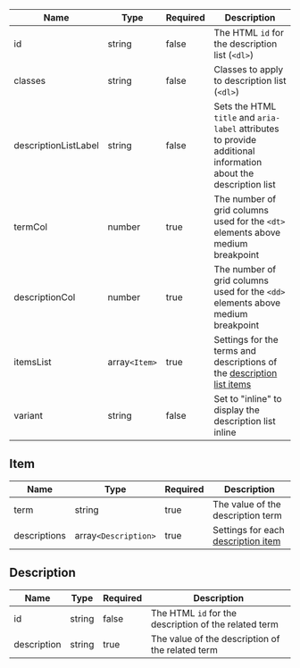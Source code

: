 | Name                 | Type          | Required | Description                                                                                                    |
| -------------------- | ------------- | -------- | -------------------------------------------------------------------------------------------------------------- |
| id                   | string        | false    | The HTML `id` for the description list (`<dl>`)                                                                |
| classes              | string        | false    | Classes to apply to description list (`<dl>`)                                                                  |
| descriptionListLabel | string        | false    | Sets the HTML `title` and `aria-label` attributes to provide additional information about the description list |
| termCol              | number        | true     | The number of grid columns used for the `<dt>` elements above medium breakpoint                                |
| descriptionCol       | number        | true     | The number of grid columns used for the `<dd>` elements above medium breakpoint                                |
| itemsList            | array`<Item>` | true     | Settings for the terms and descriptions of the [description list items](#item)                                 |
| variant              | string        | false    | Set to "inline" to display the description list inline                                                         |

## Item

| Name         | Type                 | Required | Description                                        |
| ------------ | -------------------- | -------- | -------------------------------------------------- |
| term         | string               | true     | The value of the description term                  |
| descriptions | array`<Description>` | true     | Settings for each [description item](#description) |

## Description

| Name        | Type   | Required | Description                                           |
| ----------- | ------ | -------- | ----------------------------------------------------- |
| id          | string | false    | The HTML `id` for the description of the related term |
| description | string | true     | The value of the description of the related term      |
